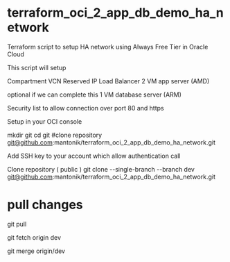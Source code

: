 # terraform_oci_2_app_db_demo_ha_network
Terraform script to setup HA network using Always Free Tier in Oracle Cloud

This script will setup 

Compartment 
VCN
Reserved IP 
Load Balancer 
2 VM app server (AMD)

optional if we can complete this
1 VM database server (ARM)

Security list to allow connection over port 80 and https

Setup in your OCI console

mkdir git
cd git 
#clone repository
git@github.com:mantonik/terraform_oci_2_app_db_demo_ha_network.git

Add SSH key to your account which allow authentication call 

Clone repository ( public )
git clone --single-branch --branch dev  git@github.com:mantonik/terraform_oci_2_app_db_demo_ha_network.git

# pull changes 

git pull 

git fetch origin dev

git merge origin/dev 

